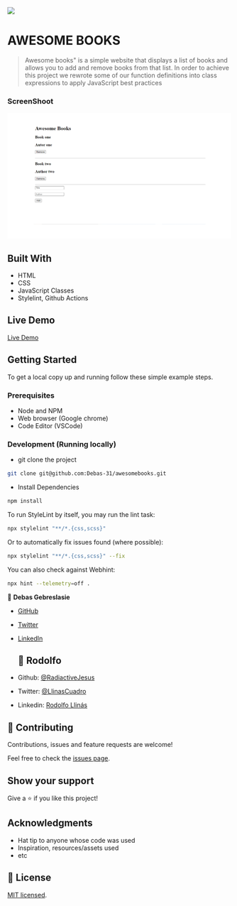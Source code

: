 ![](https://img.shields.io/badge/Microverse-blueviolet)

# AWESOME BOOKS

> Awesome books" is a simple website that displays a list of books and allows you to add and remove books from that list. In order to achieve this project we rewrote some of our function definitions into class expressions to apply JavaScript best practices


### ScreenShoot
![screenshot](./image/screenShoot-awesomeBooks.png)


## Built With

- HTML
- CSS 
- JavaScript Classes
- Stylelint, Github Actions

## Live Demo

[Live Demo](https://debas-31.github.io/awesomebooks/)

## Getting Started

To get a local copy up and running follow these simple example steps.

### Prerequisites

- Node and NPM
- Web browser (Google chrome)
- Code Editor (VSCode)

### Development (Running locally)

- git clone the project

```bash 
git clone git@github.com:Debas-31/awesomebooks.git
```

- Install Dependencies

```bash
npm install
```

To run StyleLint by itself, you may run the lint task:

```bash
npx stylelint "**/*.{css,scss}"
```

Or to automatically fix issues found (where possible):

```bash
npx stylelint "**/*.{css,scss}" --fix
```

You can also check against Webhint:

```bash
npx hint --telemetry=off .
```

👤 **Debas Gebreslasie**

- [GitHub](https://github.com/Debas-31)
- [Twitter](https://twitter.com/DEBSH76956492)
- [LinkedIn](https://www.linkedin.com/in/debas-gebrengus)

  
  ## 👤 **Rodolfo**

- Github: [@RadiactiveJesus](https://github.com/RadiactiveJesus)
- Twitter: [@LlinasCuadro](https://twitter.com/LlinasCuadro)
- Linkedin: [Rodolfo Llinás](https://www.linkedin.com/in/rodolfo-llin%C3%A1s-691b50181/)


## 🤝 Contributing

Contributions, issues and feature requests are welcome!

Feel free to check the [issues page](https://github.com/Debas-31/awesomebooks/issues).

## Show your support

Give a ⭐️ if you like this project!

## Acknowledgments

- Hat tip to anyone whose code was used
- Inspiration, resources/assets used
- etc

## 📝 License

[MIT licensed](https://github.com/Debas-31/awesomebooks/blob/Milestone-1-manage-book-collection/MIT.md).